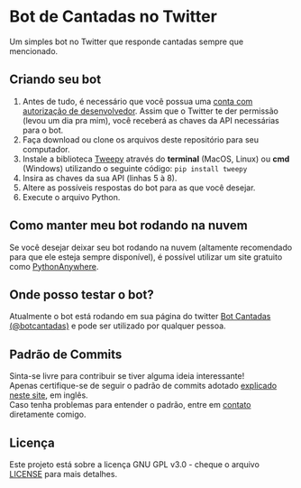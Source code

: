 # Bot de Cantadas no Twitter

Um simples bot no Twitter que responde cantadas sempre que mencionado.

## Criando seu bot

1. Antes de tudo, é necessário que você possua uma [conta com autorização de desenvolvedor](https://developer.twitter.com/en/apply-for-access). Assim que o Twitter te der permissão (levou um dia pra mim), você receberá as chaves da API necessárias para o bot.
2. Faça download ou clone os arquivos deste repositório para seu computador.
3. Instale a biblioteca [Tweepy](https://www.tweepy.org/) através do **terminal** (MacOS, Linux) ou **cmd** (Windows) utilizando o seguinte código:
`pip install tweepy`
4. Insira as chaves da sua API (linhas 5 à 8).
5. Altere as possíveis respostas do bot para as que você desejar.
6. Execute o arquivo Python.

## Como manter meu bot rodando na nuvem
Se você desejar deixar seu bot rodando na nuvem (altamente recomendado para que ele esteja sempre disponível), é possível utilizar um site gratuito como [PythonAnywhere](https://www.pythonanywhere.com/).

## Onde posso testar o bot?
Atualmente o bot está rodando em sua página do twitter [Bot Cantadas (@botcantadas)](https://twitter.com/botcantadas) e pode ser utilizado por qualquer pessoa.

## Padrão de Commits
Sinta-se livre para contribuir se tiver alguma ideia interessante!  
Apenas certifique-se de seguir o padrão de commits adotado [explicado neste site](https://udacity.github.io/git-styleguide/), em inglês.  
Caso tenha problemas para entender o padrão, entre em [contato](#contact) diretamente comigo.

## Licença
Este projeto está sobre a licença GNU GPL v3.0 - cheque o arquivo [LICENSE](LICENSE) para mais detalhes.
